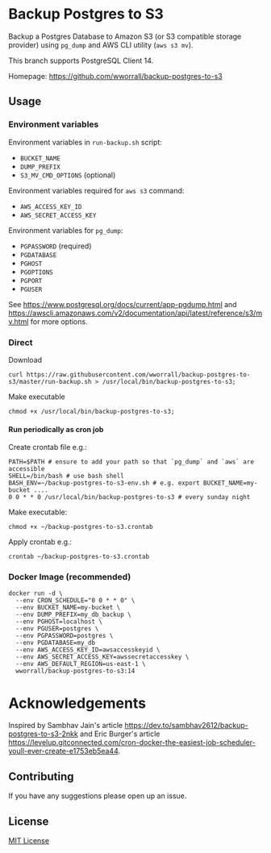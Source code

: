 # Backup Postgres to S3

Backup a Postgres Database to Amazon S3 (or S3 compatible storage provider) using `pg_dump` and AWS CLI utility (`aws s3 mv`).

This branch supports PostgreSQL Client 14.

Homepage: https://github.com/wworrall/backup-postgres-to-s3

## Usage

### Environment variables

Environment variables in `run-backup.sh` script:

- `BUCKET_NAME`
- `DUMP_PREFIX`
- `S3_MV_CMD_OPTIONS` (optional)

Environment variables required for `aws s3` command:

- `AWS_ACCESS_KEY_ID`
- `AWS_SECRET_ACCESS_KEY`

Environment variables for `pg_dump`:

- `PGPASSWORD` (required)
- `PGDATABASE`
- `PGHOST`
- `PGOPTIONS`
- `PGPORT`
- `PGUSER`

See https://www.postgresql.org/docs/current/app-pgdump.html and https://awscli.amazonaws.com/v2/documentation/api/latest/reference/s3/mv.html for more options.

### Direct

Download

```console
curl https://raw.githubusercontent.com/wworrall/backup-postgres-to-s3/master/run-backup.sh > /usr/local/bin/backup-postgres-to-s3;
```

Make executable

```console
chmod +x /usr/local/bin/backup-postgres-to-s3;
```

#### Run periodically as cron job

Create crontab file e.g.:

```cron
PATH=$PATH # ensure to add your path so that `pg_dump` and `aws` are accessible
SHELL=/bin/bash # use bash shell
BASH_ENV=~/backup-postgres-to-s3-env.sh # e.g. export BUCKET_NAME=my-bucket ....
0 0 * * 0 /usr/local/bin/backup-postgres-to-s3 # every sunday night
```

Make executable:

```console
chmod +x ~/backup-postgres-to-s3.crontab
```

Apply crontab e.g.:

```console
crontab ~/backup-postgres-to-s3.crontab
```

### Docker Image (recommended)

```console
docker run -d \
  --env CRON_SCHEDULE="0 0 * * 0" \
  --env BUCKET_NAME=my-bucket \
  --env DUMP_PREFIX=my_db_backup \
  --env PGHOST=localhost \
  --env PGUSER=postgres \
  --env PGPASSWORD=postgres \
  --env PGDATABASE=my_db
  --env AWS_ACCESS_KEY_ID=awsaccesskeyid \
  --env AWS_SECRET_ACCESS_KEY=awssecretaccesskey \
  --env AWS_DEFAULT_REGION=us-east-1 \
  wworrall/backup-postgres-to-s3:14
```

# Acknowledgements

Inspired by Sambhav Jain's article https://dev.to/sambhav2612/backup-postgres-to-s3-2nkk and Eric Burger's article https://levelup.gitconnected.com/cron-docker-the-easiest-job-scheduler-youll-ever-create-e1753eb5ea44.

## Contributing

If you have any suggestions please open up an issue.

## License

[MIT License](http://opensource.org/licenses/MIT)
